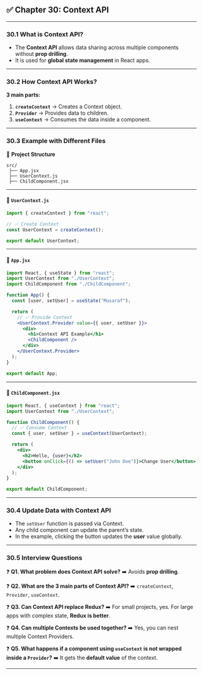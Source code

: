 ## ✅ Chapter 30: Context API

---

### 30.1 What is Context API?

* The **Context API** allows data sharing across multiple components without **prop drilling**.
* It is used for **global state management** in React apps.

---

### 30.2 How Context API Works?

**3 main parts:**

1. **`createContext`** → Creates a Context object.
2. **`Provider`** → Provides data to children.
3. **`useContext`** → Consumes the data inside a component.

---

### 30.3 Example with Different Files

📂 **Project Structure**

```
src/
 ├── App.jsx
 ├── UserContext.js
 ├── ChildComponent.jsx
```

---

#### 📌 `UserContext.js`

```jsx
import { createContext } from "react";

// ✅ Create Context
const UserContext = createContext();

export default UserContext;
```

---

#### 📌 `App.jsx`

```jsx
import React, { useState } from "react";
import UserContext from "./UserContext";
import ChildComponent from "./ChildComponent";

function App() {
  const [user, setUser] = useState("Musaraf");

  return (
    // ✅ Provide Context
    <UserContext.Provider value={{ user, setUser }}>
      <div>
        <h1>Context API Example</h1>
        <ChildComponent />
      </div>
    </UserContext.Provider>
  );
}

export default App;
```

---

#### 📌 `ChildComponent.jsx`

```jsx
import React, { useContext } from "react";
import UserContext from "./UserContext";

function ChildComponent() {
  // ✅ Consume Context
  const { user, setUser } = useContext(UserContext);

  return (
    <div>
      <h2>Hello, {user}</h2>
      <button onClick={() => setUser("John Doe")}>Change User</button>
    </div>
  );
}

export default ChildComponent;
```

---

### 30.4 Update Data with Context API

* The `setUser` function is passed via Context.
* Any child component can update the parent’s state.
* In the example, clicking the button updates the **user** value globally.

---

### 30.5 Interview Questions

❓ **Q1. What problem does Context API solve?**
➡️ Avoids **prop drilling**.

❓ **Q2. What are the 3 main parts of Context API?**
➡️ `createContext`, `Provider`, `useContext`.

❓ **Q3. Can Context API replace Redux?**
➡️ For small projects, yes. For large apps with complex state, **Redux is better**.

❓ **Q4. Can multiple Contexts be used together?**
➡️ Yes, you can nest multiple Context Providers.

❓ **Q5. What happens if a component using `useContext` is not wrapped inside a `Provider`?**
➡️ It gets the **default value** of the context.

---